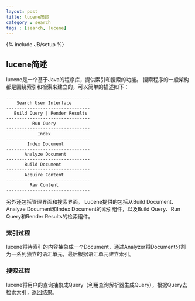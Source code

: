 ```yaml
---
layout: post
title: lucene简述
category : search
tags : [search, lucene]
---
```

{% include JB/setup %}


## lucene简述
lucene是一个基于Java的程序库，提供索引和搜索的功能。
搜索程序的一般架构都是围绕索引和检索来建立的，可以简单的描述如下：

    --------------------------------
        Search User Interface
    --------------------------------
       Build Query | Render Results
    --------------------------------
              Run Query
    --------------------------------
                Index
    --------------------------------
            Index Document
    --------------------------------
           Analyze Document
    --------------------------------
           Build Document
    --------------------------------
           Acquire Content
    --------------------------------
             Raw Content
    --------------------------------


另外还包括管理界面和搜索界面。
Lucene提供的包括从Build Document、Analyze Document和Index Document的索引组件，以及Build Query、Run Query和Render Results的检索组件。
### 索引过程
lucene将待索引的内容抽象成一个Document，通过Analyzer将Document分割为一系列独立的语汇单元，最后根据语汇单元建立索引。
### 搜索过程
lucene将用户的查询抽象成Query（利用查询解析器生成Query），根据Query去检索索引，返回结果。
